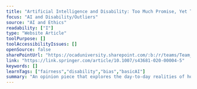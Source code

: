 ```yaml
---
title: "Artificial Intelligence and Disability: Too Much Promise, Yet Too Little Substance?"
focus: "AI and Disability/Outliers"
source: "AI and Ethics"
readability: ["I"]
type: "Website Article"
toolPurpose: []
toolAccessibilityIssues: []
openSource: false
sharePointUrl: "https://ocaduniversity.sharepoint.com/:b:/r/teams/Team_WeCount/Shared%20Documents/Resources%20and%20Tools/Literature%20(curated)/Artificial%20intelligence%20and%20disability%20-%20too%20much%20promise,%20yet%20too%20little%20substance.pdf?csf=1&web=1&e=o6RS3p"
link: "https://link.springer.com/article/10.1007/s43681-020-00004-5"
keywords: []
learnTags: ["fairness","disability","bias","basicAI"]
summary: "An opinion piece that explores the day-to-day realities of how AI can support, and frustrate, disabled people, drawing conclusions about how AI might best be developed in the future. "
---
```


